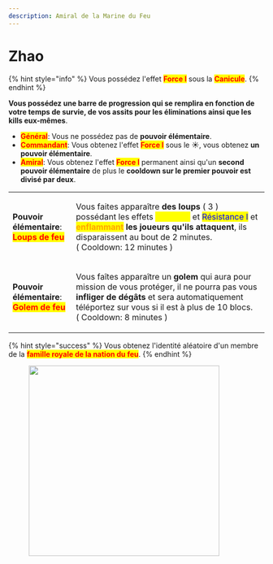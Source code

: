 ```yaml
---
description: Amiral de la Marine du Feu
---
```


# Zhao

{% hint style="info" %}
Vous possédez l'effet <mark style="color:red;">**Force I**</mark> sous la <mark style="color:red;">**Canicule**</mark>.
{% endhint %}

**Vous possédez une barre de progression qui se remplira en fonction de votre temps de survie, de vos assits pour les éliminations ainsi que les kills eux-mêmes**.

* <mark style="color:red;">**Général**</mark>: Vous ne possédez pas de **pouvoir élémentaire**.
* <mark style="color:red;">**Commandant**</mark>: Vous obtenez l'effet <mark style="color:red;">**Force I**</mark> sous le :sunny:, vous obtenez **un pouvoir élémentaire**.
* <mark style="color:red;">**Amiral**</mark>: Vous obtenez l'effet <mark style="color:red;">**Force I**</mark> permanent ainsi qu'un **second pouvoir élémentaire** de plus le **cooldown sur le premier pouvoir est divisé par deux**.

|                                                                                                               |                                                                                                                                                                                                                                                                                                                                                                         |
| ------------------------------------------------------------------------------------------------------------- | ----------------------------------------------------------------------------------------------------------------------------------------------------------------------------------------------------------------------------------------------------------------------------------------------------------------------------------------------------------------------- |
| <p><strong>Pouvoir élémentaire</strong>:<br><mark style="color:red;"><strong>Loups de feu</strong></mark></p> | <p>Vous faites apparaître <strong>des loups</strong> ( 3 ) possédant les effets <mark style="color:yellow;">Vitesse II</mark> et <mark style="color:blue;">Résistance I</mark> et <mark style="color:orange;"><strong>enflammant</strong></mark><strong> les joueurs qu'ils attaquent</strong>, ils disparaissent au bout de 2 minutes.<br>( Cooldown: 12 minutes )</p> |
| <p><strong>Pouvoir élémentaire</strong>:<br><mark style="color:red;"><strong>Golem de feu</strong></mark></p> | <p>Vous faîtes apparaître un <strong>golem</strong> qui aura pour mission de vous protéger, il ne pourra pas vous <strong>infliger de dégâts</strong> et sera automatiquement téléportez sur vous si il est à plus de 10 blocs.<br>( Cooldown: 8 minutes )</p>                                                                                                          |

{% hint style="success" %}
Vous obtenez l'identité aléatoire d'un membre de la <mark style="color:red;">**famille royale de la nation du feu**</mark>.
{% endhint %}

<figure><img src="https://th.bing.com/th/id/R.7b88548416fb2de35989fd06a9406377?rik=tBqkimBbal%2fEfw&#x26;riu=http%3a%2f%2f3.bp.blogspot.com%2f-PXBFfJ_ydyk%2fVThy7AP6R0I%2fAAAAAAAABsc%2fXGzrxbUh5_A%2fs1600%2f12Zhao.jpg&#x26;ehk=5DlAk2G4sYZddj%2fEbKHQTiZNbylB%2fJ9H6RkZkzJq%2bnI%3d&#x26;risl=&#x26;pid=ImgRaw&#x26;r=0" alt="" width="375"><figcaption></figcaption></figure>

